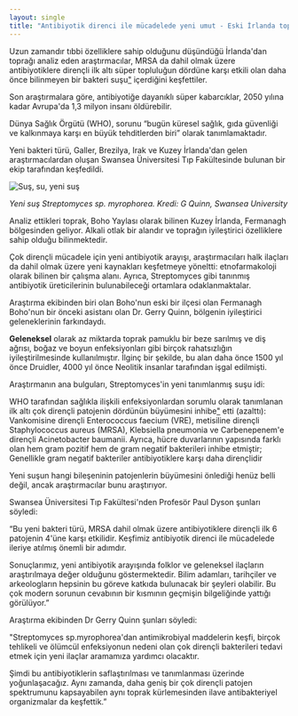 ```yaml
---
layout: single
title: "Antibiyotik direnci ile mücadelede yeni umut - Eski İrlanda topraklarında bulunan bakteriler"
---
```

Uzun zamandır tıbbi özelliklere sahip olduğunu düşündüğü İrlanda'dan toprağı analiz eden araştırmacılar, MRSA da dahil olmak üzere antibiyotiklere dirençli ilk altı süper topluluğun dördüne karşı etkili olan daha önce bilinmeyen bir bakteri suşu["](https://tr.wiktionary.org/wiki/su%C5%9F) içerdiğini keşfettiler.

Son araştırmalara göre, antibiyotiğe dayanıklı süper kabarcıklar, 2050 yılına kadar Avrupa'da 1,3 milyon insanı öldürebilir.

Dünya Sağlık Örgütü (WHO), sorunu “bugün küresel sağlık, gıda güvenliği ve kalkınmaya karşı en büyük tehditlerden biri” olarak tanımlamaktadır.

Yeni bakteri türü, Galler, Brezilya, Irak ve Kuzey İrlanda'dan gelen araştırmacılardan oluşan Swansea Üniversitesi Tıp Fakültesinde bulunan bir ekip tarafından keşfedildi.

<script async src="//pagead2.googlesyndication.com/pagead/js/adsbygoogle.js"></script>
<ins class="adsbygoogle"
     style="display:block; text-align:center;"
     data-ad-layout="in-article"
     data-ad-format="fluid"
     data-ad-client="ca-pub-7868661326160958"
     data-ad-slot="3072558811"></ins>
<script>
     (adsbygoogle = window.adsbygoogle || []).push({});
</script>

![Suş, su, yeni suş](https://www.sciencedaily.com/images/2018/12/181227111427_1_540x360.jpg)

*Yeni suş Streptomyces sp. myrophorea. Kredi: G Quinn, Swansea University*

Analiz ettikleri toprak, Boho Yaylası olarak bilinen Kuzey İrlanda, Fermanagh bölgesinden geliyor. Alkali otlak bir alandır ve toprağın iyileştirici özelliklere sahip olduğu bilinmektedir.

Çok dirençli mücadele için yeni antibiyotik arayışı, araştırmacıları halk ilaçları da dahil olmak üzere yeni kaynakları keşfetmeye yöneltti: etnofarmakoloji olarak bilinen bir çalışma alanı. Ayrıca, Streptomyces gibi tanınmış antibiyotik üreticilerinin bulunabileceği ortamlara odaklanmaktalar.

Araştırma ekibinden biri olan Boho'nun eski bir ilçesi olan Fermanagh Boho'nun bir önceki asistanı olan Dr. Gerry Quinn, bölgenin iyileştirici geleneklerinin farkındaydı.

**Geleneksel** olarak az miktarda toprak pamuklu bir beze sarılmış ve diş ağrısı, boğaz ve boyun enfeksiyonları gibi birçok rahatsızlığın iyileştirilmesinde kullanılmıştır. İlginç bir şekilde, bu alan daha önce 1500 yıl önce Druidler, 4000 yıl önce Neolitik insanlar tarafından işgal edilmişti.

Araştırmanın ana bulguları, Streptomyces'in yeni tanımlanmış suşu idi:

WHO tarafından sağlıkla ilişkili enfeksiyonlardan sorumlu olarak tanımlanan ilk altı çok dirençli patojenin dördünün büyümesini inhibe["](https://tr.wiktionary.org/wiki/inhibe) etti (azalttı): Vankomisine dirençli Enterococcus faecium (VRE), metisiline dirençli Staphylococcus aureus (MRSA), Klebsiella pneumonia ve Carbenepenem'e dirençli Acinetobacter baumanii.
Ayrıca, hücre duvarlarının yapısında farklı olan hem gram pozitif hem de gram negatif bakterileri inhibe etmiştir; Genellikle gram negatif bakteriler antibiyotiklere karşı daha dirençlidir

<script async src="//pagead2.googlesyndication.com/pagead/js/adsbygoogle.js"></script>
<ins class="adsbygoogle"
     style="display:block; text-align:center;"
     data-ad-layout="in-article"
     data-ad-format="fluid"
     data-ad-client="ca-pub-7868661326160958"
     data-ad-slot="3072558811"></ins>
<script>
     (adsbygoogle = window.adsbygoogle || []).push({});
</script>

Yeni suşun hangi bileşeninin patojenlerin büyümesini önlediği henüz belli değil, ancak araştırmacılar bunu araştırıyor.

Swansea Üniversitesi Tıp Fakültesi'nden Profesör Paul Dyson şunları söyledi:

“Bu yeni bakteri türü, MRSA dahil olmak üzere antibiyotiklere dirençli ilk 6 patojenin 4'üne karşı etkilidir. Keşfimiz antibiyotik direnci ile mücadelede ileriye atılmış önemli bir adımdır.

Sonuçlarımız, yeni antibiyotik arayışında folklor ve geleneksel ilaçların araştırılmaya değer olduğunu göstermektedir. Bilim adamları, tarihçiler ve arkeologların hepsinin bu göreve katkıda bulunacak bir şeyleri olabilir. Bu çok modern sorunun cevabının bir kısmının geçmişin bilgeliğinde yattığı görülüyor.”

Araştırma ekibinden Dr Gerry Quinn şunları söyledi:

"Streptomyces sp.myrophorea'dan antimikrobiyal maddelerin keşfi, birçok tehlikeli ve ölümcül enfeksiyonun nedeni olan çok dirençli bakterileri tedavi etmek için yeni ilaçlar aramamıza yardımcı olacaktır.

Şimdi bu antibiyotiklerin saflaştırılması ve tanımlanması üzerinde yoğunlaşacağız. Aynı zamanda, daha geniş bir çok dirençli patojen spektrumunu kapsayabilen aynı toprak kürlemesinden ilave antibakteriyel organizmalar da keşfettik.”
